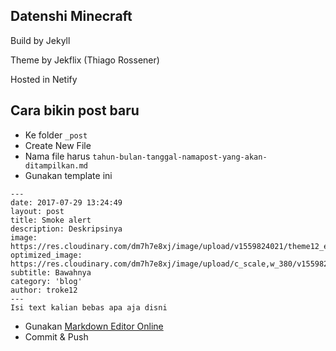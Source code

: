 ## Datenshi Minecraft
Build by Jekyll

Theme by Jekflix (Thiago Rossener)

Hosted in Netify

## Cara bikin post baru
- Ke folder `_post`
- Create New File
- Nama file harus `tahun-bulan-tanggal-namapost-yang-akan-ditampilkan.md`
- Gunakan template ini
```
---
date: 2017-07-29 13:24:49 
layout: post
title: Smoke alert
description: Deskripsinya
image: https://res.cloudinary.com/dm7h7e8xj/image/upload/v1559824021/theme12_e0vxlr.jpg
optimized_image: https://res.cloudinary.com/dm7h7e8xj/image/upload/c_scale,w_380/v1559824021/theme12_e0vxlr.jpg
subtitle: Bawahnya
category: 'blog'
author: troke12
---
Isi text kalian bebas apa aja disni
```
- Gunakan [Markdown Editor Online](https://dillinger.io/)
- Commit & Push
